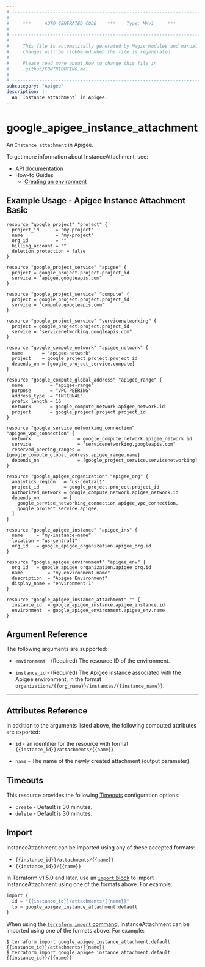 ```yaml
---
# ----------------------------------------------------------------------------
#
#     ***     AUTO GENERATED CODE    ***    Type: MMv1     ***
#
# ----------------------------------------------------------------------------
#
#     This file is automatically generated by Magic Modules and manual
#     changes will be clobbered when the file is regenerated.
#
#     Please read more about how to change this file in
#     .github/CONTRIBUTING.md.
#
# ----------------------------------------------------------------------------
subcategory: "Apigee"
description: |-
  An `Instance attachment` in Apigee.
---
```


# google_apigee_instance_attachment

An `Instance attachment` in Apigee.


To get more information about InstanceAttachment, see:

* [API documentation](https://cloud.google.com/apigee/docs/reference/apis/apigee/rest/v1/organizations.instances.attachments/create)
* How-to Guides
    * [Creating an environment](https://cloud.google.com/apigee/docs/api-platform/get-started/create-environment)

## Example Usage - Apigee Instance Attachment Basic


```hcl
resource "google_project" "project" {
  project_id      = "my-project"
  name            = "my-project"
  org_id          = ""
  billing_account = ""
  deletion_protection = false
}

resource "google_project_service" "apigee" {
  project = google_project.project.project_id
  service = "apigee.googleapis.com"
}

resource "google_project_service" "compute" {
  project = google_project.project.project_id
  service = "compute.googleapis.com"
}

resource "google_project_service" "servicenetworking" {
  project = google_project.project.project_id
  service = "servicenetworking.googleapis.com"
}

resource "google_compute_network" "apigee_network" {
  name       = "apigee-network"
  project    = google_project.project.project_id
  depends_on = [google_project_service.compute]
}

resource "google_compute_global_address" "apigee_range" {
  name          = "apigee-range"
  purpose       = "VPC_PEERING"
  address_type  = "INTERNAL"
  prefix_length = 16
  network       = google_compute_network.apigee_network.id
  project       = google_project.project.project_id
}

resource "google_service_networking_connection" "apigee_vpc_connection" {
  network                 = google_compute_network.apigee_network.id
  service                 = "servicenetworking.googleapis.com"
  reserved_peering_ranges = [google_compute_global_address.apigee_range.name]
  depends_on              = [google_project_service.servicenetworking]
}

resource "google_apigee_organization" "apigee_org" {
  analytics_region   = "us-central1"
  project_id         = google_project.project.project_id
  authorized_network = google_compute_network.apigee_network.id
  depends_on         = [
    google_service_networking_connection.apigee_vpc_connection,
    google_project_service.apigee,
  ]
}

resource "google_apigee_instance" "apigee_ins" {
  name     = "my-instance-name"
  location = "us-central1"
  org_id   = google_apigee_organization.apigee_org.id
}

resource "google_apigee_environment" "apigee_env" {
  org_id   = google_apigee_organization.apigee_org.id
  name         = "my-environment-name"
  description  = "Apigee Environment"
  display_name = "environment-1"
}

resource "google_apigee_instance_attachment" "" {
  instance_id  = google_apigee_instance.apigee_instance.id
  environment  = google_apigee_environment.apigee_env.name
}
```

## Argument Reference

The following arguments are supported:


* `environment` -
  (Required)
  The resource ID of the environment.

* `instance_id` -
  (Required)
  The Apigee instance associated with the Apigee environment,
  in the format `organizations/{{org_name}}/instances/{{instance_name}}`.


- - -



## Attributes Reference

In addition to the arguments listed above, the following computed attributes are exported:

* `id` - an identifier for the resource with format `{{instance_id}}/attachments/{{name}}`

* `name` -
  The name of the newly created  attachment (output parameter).


## Timeouts

This resource provides the following
[Timeouts](https://developer.hashicorp.com/terraform/plugin/sdkv2/resources/retries-and-customizable-timeouts) configuration options:

- `create` - Default is 30 minutes.
- `delete` - Default is 30 minutes.

## Import


InstanceAttachment can be imported using any of these accepted formats:

* `{{instance_id}}/attachments/{{name}}`
* `{{instance_id}}/{{name}}`


In Terraform v1.5.0 and later, use an [`import` block](https://developer.hashicorp.com/terraform/language/import) to import InstanceAttachment using one of the formats above. For example:

```tf
import {
  id = "{{instance_id}}/attachments/{{name}}"
  to = google_apigee_instance_attachment.default
}
```

When using the [`terraform import` command](https://developer.hashicorp.com/terraform/cli/commands/import), InstanceAttachment can be imported using one of the formats above. For example:

```
$ terraform import google_apigee_instance_attachment.default {{instance_id}}/attachments/{{name}}
$ terraform import google_apigee_instance_attachment.default {{instance_id}}/{{name}}
```
